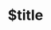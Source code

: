 ---
title: $title
second_title: Aspose.PSD لمرجع .NET API
description: $description
type: docs
weight: $weight
url: /ar/net/$ref/
---